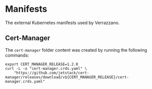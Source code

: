 # Manifests

The external Kubernetes manifests used by Verrazzano.

## Cert-Manager

The `cert-manager` folder content was created by running the following commands:

```
export CERT_MANAGER_RELEASE=1.2.0
curl -L -o "cert-manager.crds.yaml" \
    "https://github.com/jetstack/cert-manager/releases/download/v${CERT_MANAGER_RELEASE}/cert-manager.crds.yaml"
```


